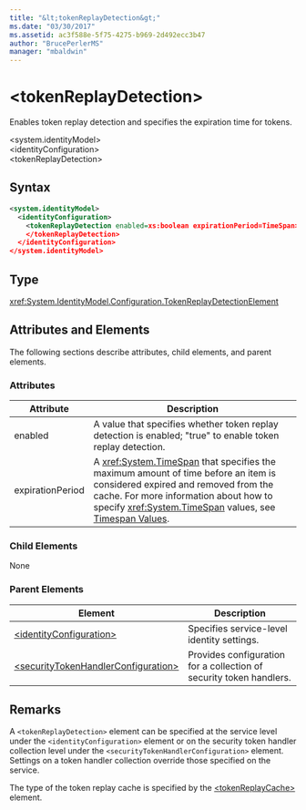 ```yaml
---
title: "&lt;tokenReplayDetection&gt;"
ms.date: "03/30/2017"
ms.assetid: ac3f588e-5f75-4275-b969-2d492ecc3b47
author: "BrucePerlerMS"
manager: "mbaldwin"
---
```

# &lt;tokenReplayDetection&gt;
Enables token replay detection and specifies the expiration time for tokens.  

 \<system.identityModel>  
\<identityConfiguration>  
\<tokenReplayDetection>  

## Syntax  

```xml  
<system.identityModel>  
  <identityConfiguration>  
    <tokenReplayDetection enabled=xs:boolean expirationPeriod=TimeSpan>  
    </tokenReplayDetection>  
  </identityConfiguration>  
</system.identityModel>  
```  

## Type  
 <xref:System.IdentityModel.Configuration.TokenReplayDetectionElement>  

## Attributes and Elements  
 The following sections describe attributes, child elements, and parent elements.  

### Attributes  


|Attribute|Description|  
|---------------|-----------------|  
|enabled|A value that specifies whether token replay detection is enabled; "true" to enable token replay detection.|  
|expirationPeriod|A <xref:System.TimeSpan> that specifies the maximum amount of time before an item is considered expired and removed from the cache.  For more information about how to specify <xref:System.TimeSpan> values, see [Timespan Values](../../../../../docs/framework/configure-apps/file-schema/windows-workflow-foundation/index.md).|  

### Child Elements  
 None  

### Parent Elements  


|Element|Description|  
|-------------|-----------------|  
|[\<identityConfiguration>](../../../../../docs/framework/configure-apps/file-schema/windows-identity-foundation/identityconfiguration.md)|Specifies service-level identity settings.|  
|[\<securityTokenHandlerConfiguration>](../../../../../docs/framework/configure-apps/file-schema/windows-identity-foundation/securitytokenhandlerconfiguration.md)|Provides configuration for a collection of security token handlers.|  

## Remarks  
 A `<tokenReplayDetection>` element can be specified at the service level under the `<identityConfiguration>` element or on the security token handler collection level under the `<securityTokenHandlerConfiguration>` element. Settings on a token handler collection override those specified on the service.  

 The type of the token replay cache is specified by the [\<tokenReplayCache>](../../../../../docs/framework/configure-apps/file-schema/windows-identity-foundation/tokenreplaycache.md) element.
